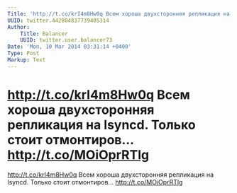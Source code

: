 ```yaml
---
Title: 'http://t.co/krI4m8Hw0q Всем хороша двухсторонняя репликация на lsyncd. Только стоит отмонтиров… http://t.co/MOiOprRTlg'
UUID: twitter.442804837739405314
Author:
    Title: Balancer
    UUID: twitter.user.balancer73
Date: 'Mon, 10 Mar 2014 03:31:14 +0400'
Type: Post
Markup: Text
---
```


# http://t.co/krI4m8Hw0q Всем хороша двухсторонняя репликация на lsyncd. Только стоит отмонтиров… http://t.co/MOiOprRTlg

http://t.co/krI4m8Hw0q
Всем хороша двухсторонняя репликация на lsyncd. Только стоит
отмонтиров… http://t.co/MOiOprRTlg